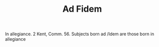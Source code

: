 ---
title: Ad Fidem
permalink: "/definitions/ad-fidem.html"
body: In allegiance. 2 Kent, Comm. 56. Subjects born ad /Idem are those born in allegiance
published_at: '2018-07-07'
layout: post
---